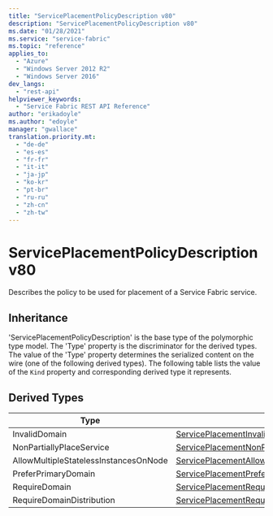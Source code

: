 ```yaml
---
title: "ServicePlacementPolicyDescription v80"
description: "ServicePlacementPolicyDescription v80"
ms.date: "01/28/2021"
ms.service: "service-fabric"
ms.topic: "reference"
applies_to: 
  - "Azure"
  - "Windows Server 2012 R2"
  - "Windows Server 2016"
dev_langs: 
  - "rest-api"
helpviewer_keywords: 
  - "Service Fabric REST API Reference"
author: "erikadoyle"
ms.author: "edoyle"
manager: "gwallace"
translation.priority.mt: 
  - "de-de"
  - "es-es"
  - "fr-fr"
  - "it-it"
  - "ja-jp"
  - "ko-kr"
  - "pt-br"
  - "ru-ru"
  - "zh-cn"
  - "zh-tw"
---
```

# ServicePlacementPolicyDescription v80

Describes the policy to be used for placement of a Service Fabric service.
## Inheritance

'ServicePlacementPolicyDescription' is the base type of the polymorphic type model. The 'Type' property is the discriminator for the derived types. 
The value of the 'Type' property determines the serialized content on the wire (one of the following derived types). 
The following table lists the value of the `Kind` property and corresponding derived type it represents.
## Derived Types

| Type | Derived Type |
| --- | --- | 
| InvalidDomain | [ServicePlacementInvalidDomainPolicyDescription](sfclient-v80-model-serviceplacementinvaliddomainpolicydescription.md) |
| NonPartiallyPlaceService | [ServicePlacementNonPartiallyPlaceServicePolicyDescription](sfclient-v80-model-serviceplacementnonpartiallyplaceservicepolicydescription.md) |
| AllowMultipleStatelessInstancesOnNode | [ServicePlacementAllowMultipleStatelessInstancesOnNodePolicyDescription](sfclient-v80-model-serviceplacementallowmultiplestatelessinstancesonnodepolicydescription.md) |
| PreferPrimaryDomain | [ServicePlacementPreferPrimaryDomainPolicyDescription](sfclient-v80-model-serviceplacementpreferprimarydomainpolicydescription.md) |
| RequireDomain | [ServicePlacementRequiredDomainPolicyDescription](sfclient-v80-model-serviceplacementrequireddomainpolicydescription.md) |
| RequireDomainDistribution | [ServicePlacementRequireDomainDistributionPolicyDescription](sfclient-v80-model-serviceplacementrequiredomaindistributionpolicydescription.md) |

